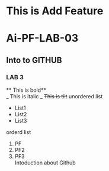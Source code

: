 # This is Add Feature 
# Ai-PF-LAB-03
## Into to GITHUB
### LAB 3
** This is bold**
<br/>
_ This is italic _
~~This is tilt~~
unordered list 
<br/>
- List1
- List2
- List3
   <br/>
   
orderd list

1. PF
2. PF2
3. PF3
   <br/>
Intoduction about Github
